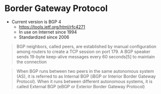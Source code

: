 # Border Gateway Protocol


* Current version is BGP 4
    * https://tools.ietf.org/html/rfc4271
    * In use on Internet since 1994
    * Standardized since 2006

> BGP neighbors, called peers, are established by manual configuration among routers to create a TCP session on port 179. A BGP speaker sends 19-byte keep-alive messages every 60 seconds[5] to maintain the connection

> When BGP runs between two peers in the same autonomous system (AS), it is referred to as Internal BGP (iBGP or Interior Border Gateway Protocol). When it runs between different autonomous systems, it is called External BGP (eBGP or Exterior Border Gateway Protocol)
